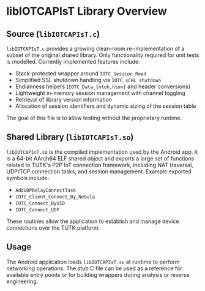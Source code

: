# libIOTCAPIsT Library Overview

## Source (`libIOTCAPIsT.c`)
`libIOTCAPIsT.c` provides a growing clean-room re-implementation of a subset of
the original shared library.  Only functionality required for unit tests is
modelled.  Currently implemented features include:

- Stack-protected wrapper around `IOTC_Session_Read`
- Simplified SSL shutdown handling via `IOTC_sCHL_shutdown`
- Endianness helpers (`IOTC_Data_{ntoh,hton}` and header conversions)
- Lightweight in-memory session management with channel toggling
- Retrieval of library version information
- Allocation of session identifiers and dynamic sizing of the session table

The goal of this file is to allow testing without the proprietary runtime.

## Shared Library (`libIOTCAPIsT.so`)
`libIOTCAPIsT.so` is the compiled implementation used by the Android app. It is
a 64-bit AArch64 ELF shared object and exports a large set of functions related
to TUTK's P2P IoT connection framework, including NAT traversal, UDP/TCP
connection tasks, and session management. Example exported symbols include:

- `AddUDPRelayConnectTask`
- `IOTC_Client_Connect_By_Nebula`
- `IOTC_Connect_ByUID`
- `IOTC_Connect_UDP`

These routines allow the application to establish and manage device connections over the TUTK platform.

## Usage
The Android application loads `libIOTCAPIsT.so` at runtime to perform networking operations. The stub C file can be used as a reference for available entry points or for building wrappers during analysis or reverse engineering.
